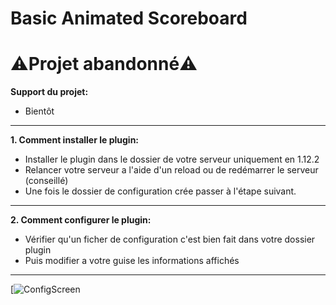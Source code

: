 Basic Animated Scoreboard
======

# ⚠️Projet abandonné⚠️


**Support du projet:**
  - Bientôt
------

**1. Comment installer le plugin:**
  - Installer le plugin dans le dossier de votre serveur uniquement en 1.12.2
  - Relancer votre serveur a l'aide d'un reload ou de redémarrer le serveur (conseillé)
  - Une fois le dossier de configuration crée passer à l'étape suivant.
------

**2. Comment configurer le plugin:**
  - Vérifier qu'un ficher de configuration c'est bien fait dans votre dossier plugin
  - Puis modifier a votre guise les informations affichés 
------  
  
[![ConfigScreen](https://cdn.discordapp.com/attachments/954483715852099584/954488008856469504/unknown.png)
